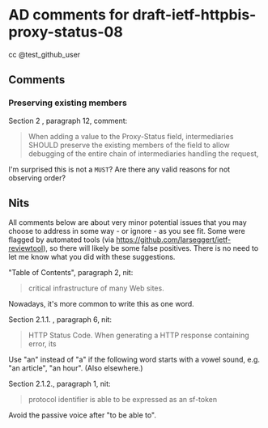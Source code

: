 
# AD comments for draft-ietf-httpbis-proxy-status-08

cc @test_github_user

## Comments

### Preserving existing members

Section 2 , paragraph 12, comment:
>    When adding a value to the Proxy-Status field, intermediaries SHOULD
>    preserve the existing members of the field to allow debugging of the
>    entire chain of intermediaries handling the request,

I'm surprised this is not a `MUST`? Are there any valid reasons for not observing
order?


## Nits

All comments below are about very minor potential issues that you may choose to
address in some way - or ignore - as you see fit. Some were flagged by
automated tools (via https://github.com/larseggert/ietf-reviewtool), so there
will likely be some false positives. There is no need to let me know what you
did with these suggestions.

"Table of Contents", paragraph 2, nit:
> critical infrastructure of many Web sites.

Nowadays, it's more common to write this as one word.

Section 2.1.1. , paragraph 6, nit:
> HTTP Status Code. When generating a HTTP response containing error, its

Use "an" instead of "a" if the following word starts with a vowel sound, e.g.
"an article", "an hour". (Also elsewhere.)

Section 2.1.2., paragraph 1, nit:
> protocol identifier is able to be expressed as an sf-token

Avoid the passive voice after "to be able to".
